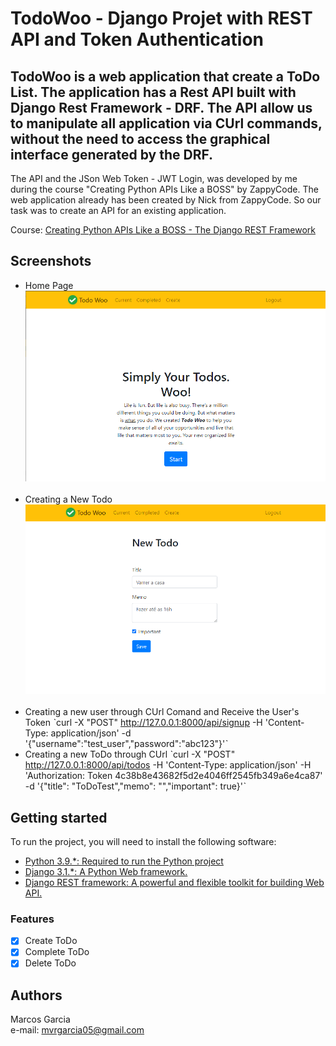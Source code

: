 TodoWoo - Django Projet with REST API and Token Authentication
======

TodoWoo is a web application that create a ToDo List. The application has a Rest API built with Django Rest Framework - DRF.
The API allow us to manipulate all application via CUrl commands, without the need to access the graphical interface generated by the DRF.
------
The API and the JSon Web Token - JWT Login, was developed by me during the course "Creating Python APIs Like a BOSS" by ZappyCode.
The  web application already has been created by Nick from ZappyCode. So our task was to create an API for an existing application.

Course:
[Creating Python APIs Like a BOSS - The Django REST Framework](https://zappycode.com/courses/creating-apis-with-the-django-rest-framework-python)

## Screenshots

- Home Page
![](Screenshots/Home.png)
&nbsp;
- Creating a New Todo
![](Screenshots/new_todo.png)
&nbsp;
- Creating a new user through CUrl Comand and Receive the User's Token
ˋcurl -X "POST" http://127.0.0.1:8000/api/signup -H 'Content-Type: application/json' -d '{"username":"test_user","password":"abc123"}'ˋ
[](Screenshots/new-user.png)
&nbsp;
- Creating a new ToDo through CUrl
ˋcurl -X "POST" http://127.0.0.1:8000/api/todos -H 'Content-Type: application/json' -H 'Authorization: Token 4c38b8e43682f5d2e4046ff2545fb349a6e4ca87' -d '{"title": "ToDoTest","memo": "","important": true}'ˋ
[](Screenshots/new_todo2.png)
  
## Getting started

To run the project, you will need to install the following software:

- [Python 3.9.*: Required to run the Python project](https://www.python.org/ftp/python/3.9.2/python-3.9.2-amd64.exe)
- [Django 3.1.*:  A Python Web framework.](https://pypi.org/project/Django/)
- [Django REST framework: A powerful and flexible toolkit for building Web API.](https://www.django-rest-framework.org/)

### Features

- [x] Create ToDo
- [X] Complete ToDo  
- [x] Delete ToDo

## Authors

Marcos Garcia   
e-mail: mvrgarcia05@gmail.com
